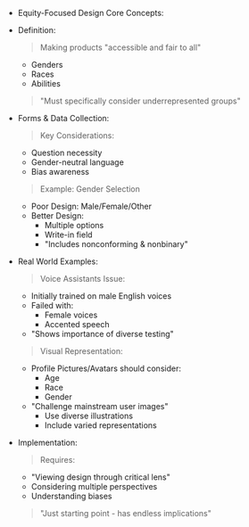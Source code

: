 * Equity-Focused Design Core Concepts:
 - Definition:
   > Making products "accessible and fair to all"
     * Genders
     * Races 
     * Abilities
   > "Must specifically consider underrepresented groups"

 - Forms & Data Collection:
   > Key Considerations:
     * Question necessity
     * Gender-neutral language
     * Bias awareness
   > Example: Gender Selection
     * Poor Design: Male/Female/Other
     * Better Design:
       - Multiple options
       - Write-in field
       - "Includes nonconforming & nonbinary"

 - Real World Examples:
   > Voice Assistants Issue:
     * Initially trained on male English voices
     * Failed with:
       - Female voices
       - Accented speech
     * "Shows importance of diverse testing"
   
   > Visual Representation:
     * Profile Pictures/Avatars should consider:
       - Age
       - Race
       - Gender
     * "Challenge mainstream user images"
       - Use diverse illustrations
       - Include varied representations

 - Implementation:
   > Requires:
     * "Viewing design through critical lens"
     * Considering multiple perspectives
     * Understanding biases
   > "Just starting point - has endless implications"